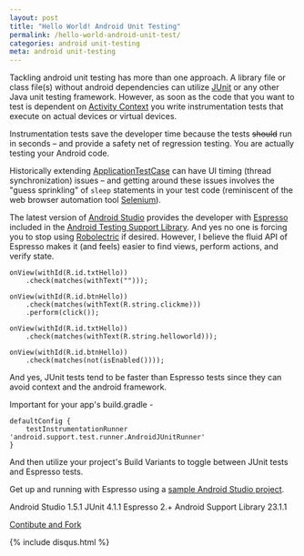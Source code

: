 ```yaml
---
layout: post
title: "Hello World! Android Unit Testing"
permalink: /hello-world-android-unit-test/
categories: android unit-testing
meta: android unit-testing
---
```

Tackling android unit testing has more than one approach.  A library file or class file(s) without android dependencies can utilize [JUnit](http://www.junit.org) or any other Java unit testing framework.  However, as soon as the code that you want to test is dependent on [Activity Context](http://developer.android.com/reference/android/app/Activity.html) you write instrumentation tests that execute on actual devices or virtual devices.

Instrumentation tests save the developer time because the tests ~~should~~ run in seconds – and provide a safety net of regression testing.  You are actually testing your Android code.

Historically extending [ApplicationTestCase](http://developer.android.com/reference/android/test/ApplicationTestCase.html) can have UI timing (thread synchronization) issues – and getting around these issues involves the "guess  sprinkling" of ```sleep``` statements in your test code (reminiscent of the web browser automation tool [Selenium](http://docs.seleniumhq.org/)).

The latest version of [Android Studio](https://developer.android.com/sdk/index.html) provides the developer with [Espresso](http://developer.android.com/reference/android/support/test/package-summary.html) included in the [Android Testing Support Library](http://developer.android.com/tools/testing-support-library/index.html).  And yes no one is forcing you to stop using [Robolectric](http://robolectric.org) if desired.  However, I believe the fluid API of Espresso makes it (and feels) easier to find views, perform actions, and verify state.  

    onView(withId(R.id.txtHello))
		.check(matches(withText("")));

	onView(withId(R.id.btnHello))
		.check(matches(withText(R.string.clickme)))
		.perform(click());

	onView(withId(R.id.txtHello))
		.check(matches(withText(R.string.helloworld)));

	onView(withId(R.id.btnHello))
		.check(matches(not(isEnabled())));

And yes, JUnit tests tend to be faster than Espresso tests since they can avoid context and the android framework.

Important for your app's build.gradle -

	defaultConfig { 
		testInstrumentationRunner 'android.support.test.runner.AndroidJUnitRunner'
	}

And then utilize your project's Build Variants to toggle between JUnit tests and Espresso tests.

Get up and running with Espresso using a [sample Android Studio project](https://github.com/dragthor/HelloWorldAndroidUnitTesting).

Android Studio 1.5.1
JUnit 4.1.1
Espresso 2.+
Android Support Library 23.1.1

<a href="{{ site.post_source_root }}2015-09-02-hello-world-android-unit-test.markdown">Contibute and Fork</a>

{% include disqus.html %}